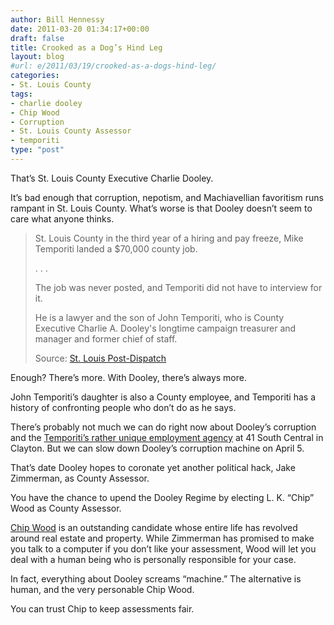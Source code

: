 ```yaml
---
author: Bill Hennessy
date: 2011-03-20 01:34:17+00:00
draft: false
title: Crooked as a Dog’s Hind Leg
layout: blog
#url: e/2011/03/19/crooked-as-a-dogs-hind-leg/
categories:
- St. Louis County
tags:
- charlie dooley
- Chip Wood
- Corruption
- St. Louis County Assessor
- temporiti
type: "post"
---
```


That’s St. Louis County Executive Charlie Dooley. 

 

It’s bad enough that corruption, nepotism, and Machiavellian favoritism runs rampant in St. Louis County. What’s worse is that Dooley doesn’t seem to care what anyone thinks.

 

>   
> 
> St. Louis County in the third year of a hiring and pay freeze, Mike Temporiti landed a $70,000 county job.
> 
>    
> 
> . . . 
> 
>    
> 
> The job was never posted, and Temporiti did not have to interview for it.
> 
>    
> 
> He is a lawyer and the son of John Temporiti, who is County Executive Charlie A. Dooley's longtime campaign treasurer and manager and former chief of staff.
> 
>    
> 
> Source: [St. Louis Post-Dispatch](https://www.stltoday.com/news/local/metro/article_9e3a77c5-db84-5ba5-b6e4-feb60fc8ccd5.html)
> 
> 

 

Enough? There’s more. With Dooley, there’s always more.

 

John Temporiti’s daughter is also a County employee, and Temporiti has a history of confronting people who don’t do as he says.

 

There’s probably not much we can do right now about Dooley’s corruption and the [Temporiti’s rather unique employment agency](https://www.24thstate.com/2011/03/mike-temporitis-job-qaulifications-nepotism-and-patronage.html?utm_source=feedburner&utm_medium=feed&utm_campaign=Feed%3A+24thstate+%2824thstate%29) at 41 South Central in Clayton. But we can slow down Dooley’s corruption machine on April 5.

 

That’s date Dooley hopes to coronate yet another political hack, Jake Zimmerman, as County Assessor.

 

You have the chance to upend the Dooley Regime by electing L. K. “Chip” Wood as County Assessor.

 

[Chip Wood](https://www.chipwoodforassessor.com/index1.html) is an outstanding candidate whose entire life has revolved around real estate and property. While Zimmerman has promised to make you talk to a computer if you don’t like your assessment, Wood will let you deal with a human being who is personally responsible for your case. 

 

In fact, everything about Dooley screams “machine.” The alternative is human, and the very personable Chip Wood.

 

You can trust Chip to keep assessments fair.
